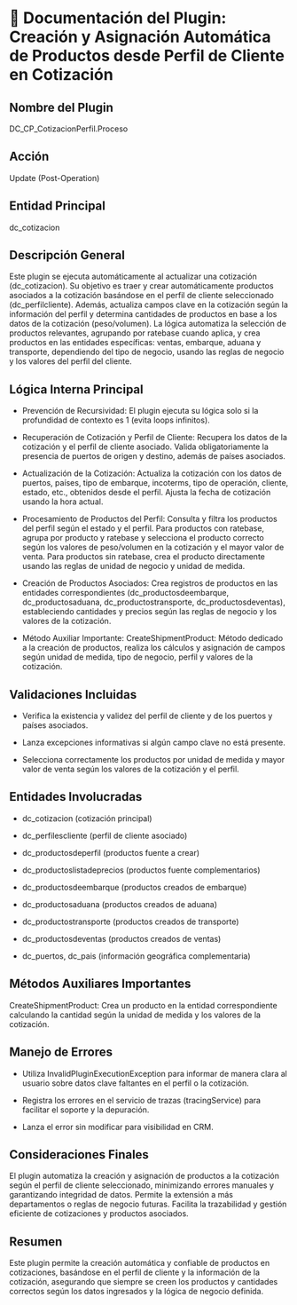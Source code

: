 # 📄 Documentación del Plugin: Creación y Asignación Automática de Productos desde Perfil de Cliente en Cotización

## Nombre del Plugin

DC_CP_CotizacionPerfil.Proceso

## Acción

Update (Post-Operation)

## Entidad Principal

dc_cotizacion

## Descripción General

Este plugin se ejecuta automáticamente al actualizar una cotización
(dc_cotizacion). Su objetivo es traer y crear automáticamente productos
asociados a la cotización basándose en el perfil de cliente seleccionado
(dc_perfilcliente). Además, actualiza campos clave en la cotización
según la información del perfil y determina cantidades de productos en
base a los datos de la cotización (peso/volumen). La lógica automatiza
la selección de productos relevantes, agrupando por ratebase cuando
aplica, y crea productos en las entidades específicas: ventas, embarque,
aduana y transporte, dependiendo del tipo de negocio, usando las reglas
de negocio y los valores del perfil del cliente.

## Lógica Interna Principal

- Prevención de Recursividad: El plugin ejecuta su lógica solo si la
  profundidad de contexto es 1 (evita loops infinitos).

- Recuperación de Cotización y Perfil de Cliente: Recupera los datos de
  la cotización y el perfil de cliente asociado. Valida obligatoriamente
  la presencia de puertos de origen y destino, además de países
  asociados.

- Actualización de la Cotización: Actualiza la cotización con los datos
  de puertos, países, tipo de embarque, incoterms, tipo de operación,
  cliente, estado, etc., obtenidos desde el perfil. Ajusta la fecha de
  cotización usando la hora actual.

- Procesamiento de Productos del Perfil: Consulta y filtra los productos
  del perfil según el estado y el perfil. Para productos con ratebase,
  agrupa por producto y ratebase y selecciona el producto correcto según
  los valores de peso/volumen en la cotización y el mayor valor de
  venta. Para productos sin ratebase, crea el producto directamente
  usando las reglas de unidad de negocio y unidad de medida.

- Creación de Productos Asociados: Crea registros de productos en las
  entidades correspondientes (dc_productosdeembarque,
  dc_productosaduana, dc_productostransporte, dc_productosdeventas),
  estableciendo cantidades y precios según las reglas de negocio y los
  valores de la cotización.

- Método Auxiliar Importante: CreateShipmentProduct: Método dedicado a
  la creación de productos, realiza los cálculos y asignación de campos
  según unidad de medida, tipo de negocio, perfil y valores de la
  cotización.

## Validaciones Incluidas

- Verifica la existencia y validez del perfil de cliente y de los
  puertos y países asociados.

- Lanza excepciones informativas si algún campo clave no está presente.

- Selecciona correctamente los productos por unidad de medida y mayor
  valor de venta según los valores de la cotización y el perfil.

## Entidades Involucradas

- dc_cotizacion (cotización principal)

- dc_perfilescliente (perfil de cliente asociado)

- dc_productosdeperfil (productos fuente a crear)

- dc_productoslistadeprecios (productos fuente complementarios)

- dc_productosdeembarque (productos creados de embarque)

- dc_productosaduana (productos creados de aduana)

- dc_productostransporte (productos creados de transporte)

- dc_productosdeventas (productos creados de ventas)

- dc_puertos, dc_pais (información geográfica complementaria)

## Métodos Auxiliares Importantes

CreateShipmentProduct: Crea un producto en la entidad correspondiente
calculando la cantidad según la unidad de medida y los valores de la
cotización.

## Manejo de Errores

- Utiliza InvalidPluginExecutionException para informar de manera clara
  al usuario sobre datos clave faltantes en el perfil o la cotización.

- Registra los errores en el servicio de trazas (tracingService) para
  facilitar el soporte y la depuración.

- Lanza el error sin modificar para visibilidad en CRM.

## Consideraciones Finales

El plugin automatiza la creación y asignación de productos a la
cotización según el perfil de cliente seleccionado, minimizando errores
manuales y garantizando integridad de datos. Permite la extensión a más
departamentos o reglas de negocio futuras. Facilita la trazabilidad y
gestión eficiente de cotizaciones y productos asociados.

## Resumen

Este plugin permite la creación automática y confiable de productos en
cotizaciones, basándose en el perfil de cliente y la información de la
cotización, asegurando que siempre se creen los productos y cantidades
correctos según los datos ingresados y la lógica de negocio definida.
